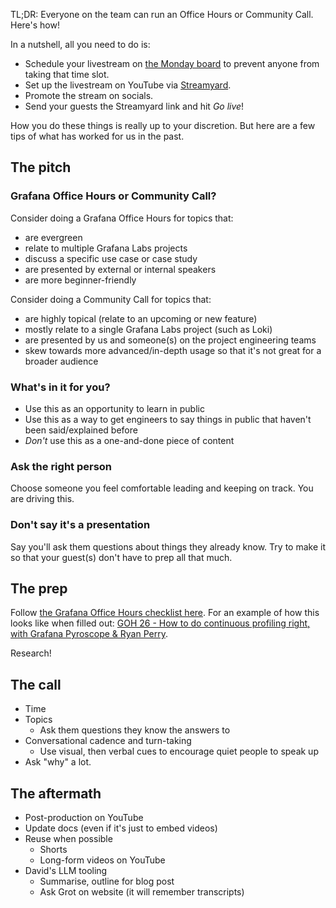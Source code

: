 
TL;DR: Everyone on the team can run an Office Hours or Community Call. Here's how!

In a nutshell, all you need to do is:
- Schedule your livestream on [the Monday board](https://grafana-labs.monday.com/boards/5724430500) to prevent anyone from taking that time slot.
- Set up the livestream on YouTube via [Streamyard](https://streamyard.com).
- Promote the stream on socials.
- Send your guests the Streamyard link and hit *Go live*!

How you do these things is really up to your discretion. But here are a few tips of what has worked for us in the past.

## The pitch

### Grafana Office Hours or Community Call?

Consider doing a Grafana Office Hours for topics that:
- are evergreen
- relate to multiple Grafana Labs projects
- discuss a specific use case or case study
- are presented by external or internal speakers
- are more beginner-friendly

Consider doing a Community Call for topics that:
- are highly topical (relate to an upcoming or new feature)
- mostly relate to a single Grafana Labs project (such as Loki)
- are presented by us and someone(s) on the project engineering teams
- skew towards more advanced/in-depth usage so that it's not great for a broader audience

### What's in it for you?

- Use this as an opportunity to learn in public
- Use this as a way to get engineers to say things in public that haven't been said/explained before
- *Don't* use this as a one-and-done piece of content


### Ask the right person

Choose someone you feel comfortable leading and keeping on track. You are driving this.

### Don't say it's a presentation

Say you'll ask them questions about things they already know. Try to make it so that your guest(s) don't have to prep all that much.



## The prep

Follow [the Grafana Office Hours checklist here](../templates/GOH%20checklist.md). For an example of how this looks like when filled out: [GOH 26 - How to do continuous profiling right, with Grafana Pyroscope & Ryan Perry](../projects/Grafana%20Office%20Hours/GOH%2026%20-%20How%20to%20do%20continuous%20profiling%20right,%20with%20Grafana%20Pyroscope%20&%20Ryan%20Perry.md).

Research!


## The call

- Time 
- Topics
	- Ask them questions they know the answers to
- Conversational cadence and turn-taking
	- Use visual, then verbal cues to encourage quiet people to speak up
- Ask "why" a lot.

## The aftermath

- Post-production on YouTube
- Update docs (even if it's just to embed videos)
- Reuse when possible
	- Shorts
	- Long-form videos on YouTube
- David's LLM tooling
	- Summarise, outline for blog post
	- Ask Grot on website (it will remember transcripts)